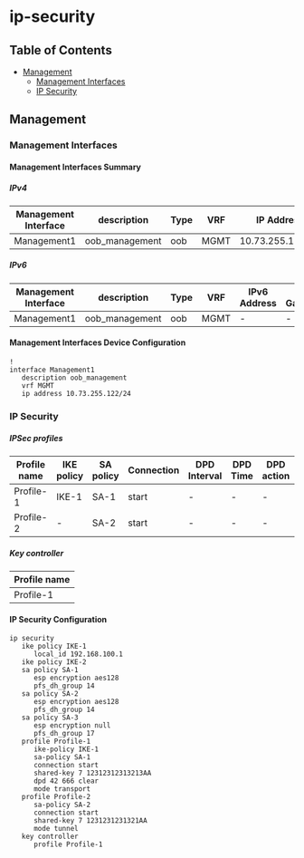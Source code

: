 # ip-security

## Table of Contents

- [Management](#management)
  - [Management Interfaces](#management-interfaces)
  - [IP Security](#ip-security)

## Management

### Management Interfaces

#### Management Interfaces Summary

##### IPv4

| Management Interface | description | Type | VRF | IP Address | Gateway |
| -------------------- | ----------- | ---- | --- | ---------- | ------- |
| Management1 | oob_management | oob | MGMT | 10.73.255.122/24 | 10.73.255.2 |

##### IPv6

| Management Interface | description | Type | VRF | IPv6 Address | IPv6 Gateway |
| -------------------- | ----------- | ---- | --- | ------------ | ------------ |
| Management1 | oob_management | oob | MGMT | - | - |

#### Management Interfaces Device Configuration

```eos
!
interface Management1
   description oob_management
   vrf MGMT
   ip address 10.73.255.122/24
```

### IP Security

##### IPSec profiles

| Profile name | IKE policy | SA policy | Connection | DPD Interval | DPD Time | DPD action | Mode |
| ------------ | ---------- | ----------| ---------- | ------------ | -------- | ---------- | ---- |
| Profile-1 | IKE-1 | SA-1 | start | - | - | - | transport |
| Profile-2 | - | SA-2 | start | - | - | - | tunnel |

##### Key controller

| Profile name |
| ------------ |
| Profile-1 |

#### IP Security Configuration

```eos
ip security
   ike policy IKE-1
      local_id 192.168.100.1
   ike policy IKE-2
   sa policy SA-1
      esp encryption aes128
      pfs_dh_group 14
   sa policy SA-2
      esp encryption aes128
      pfs_dh_group 14
   sa policy SA-3
      esp encryption null
      pfs_dh_group 17
   profile Profile-1
      ike-policy IKE-1
      sa-policy SA-1
      connection start
      shared-key 7 12312312313213AA
      dpd 42 666 clear
      mode transport
   profile Profile-2
      sa-policy SA-2
      connection start
      shared-key 7 1231231231321AA
      mode tunnel
   key controller
      profile Profile-1
```

